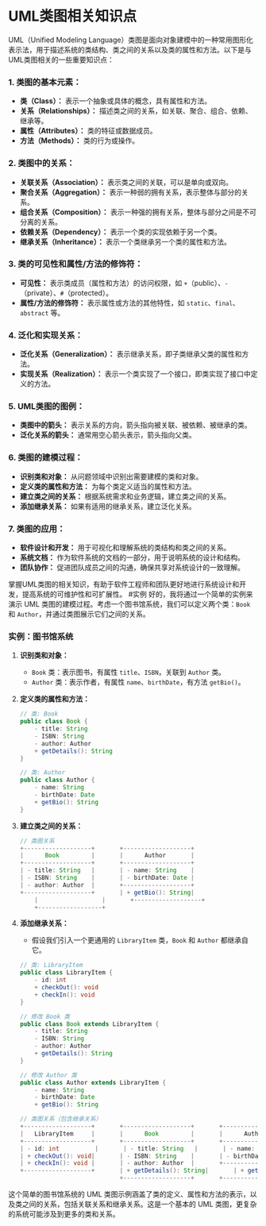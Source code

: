 # UML类图相关知识点
UML（Unified Modeling Language）类图是面向对象建模中的一种常用图形化表示法，用于描述系统的类结构、类之间的关系以及类的属性和方法。以下是与UML类图相关的一些重要知识点：

### 1. **类图的基本元素：**
- **类（Class）：** 表示一个抽象或具体的概念，具有属性和方法。
- **关系（Relationships）：** 描述类之间的关系，如关联、聚合、组合、依赖、继承等。
- **属性（Attributes）：** 类的特征或数据成员。
- **方法（Methods）：** 类的行为或操作。

### 2. **类图中的关系：**
- **关联关系（Association）：** 表示类之间的关联，可以是单向或双向。
- **聚合关系（Aggregation）：** 表示一种弱的拥有关系，表示整体与部分的关系。
- **组合关系（Composition）：** 表示一种强的拥有关系，整体与部分之间是不可分离的关系。
- **依赖关系（Dependency）：** 表示一个类的实现依赖于另一个类。
- **继承关系（Inheritance）：** 表示一个类继承另一个类的属性和方法。

### 3. **类的可见性和属性/方法的修饰符：**
- **可见性：** 表示类成员（属性和方法）的访问权限，如 `+`（public）、`-`（private）、`#`（protected）。
- **属性/方法的修饰符：** 表示属性或方法的其他特性，如 `static`、`final`、`abstract` 等。

### 4. **泛化和实现关系：**
- **泛化关系（Generalization）：** 表示继承关系，即子类继承父类的属性和方法。
- **实现关系（Realization）：** 表示一个类实现了一个接口，即类实现了接口中定义的方法。

### 5. **UML类图的图例：**
- **类图中的箭头：** 表示关系的方向，箭头指向被关联、被依赖、被继承的类。
- **泛化关系的箭头：** 通常用空心箭头表示，箭头指向父类。

### 6. **类图的建模过程：**
- **识别类和对象：** 从问题领域中识别出需要建模的类和对象。
- **定义类的属性和方法：** 为每个类定义适当的属性和方法。
- **建立类之间的关系：** 根据系统需求和业务逻辑，建立类之间的关系。
- **添加继承关系：** 如果有适用的继承关系，建立泛化关系。

### 7. **类图的应用：**
- **软件设计和开发：** 用于可视化和理解系统的类结构和类之间的关系。
- **系统文档：** 作为软件系统的文档的一部分，用于说明系统的设计和结构。
- **团队协作：** 促进团队成员之间的沟通，确保共享对系统设计的一致理解。

掌握UML类图的相关知识，有助于软件工程师和团队更好地进行系统设计和开发，提高系统的可维护性和可扩展性。
#实例
好的，我将通过一个简单的实例来演示 UML 类图的建模过程。考虑一个图书馆系统，我们可以定义两个类：`Book` 和 `Author`，并通过类图展示它们之间的关系。

### 实例：图书馆系统

1. **识别类和对象：**
    - `Book` 类：表示图书，有属性 `title`、`ISBN`，关联到 `Author` 类。
    - `Author` 类：表示作者，有属性 `name`、`birthDate`，有方法 `getBio()`。

2. **定义类的属性和方法：**

   ```java
   // 类: Book
   public class Book {
       - title: String
       - ISBN: String
       - author: Author
       + getDetails(): String
   }

   // 类: Author
   public class Author {
       - name: String
       - birthDate: Date
       + getBio(): String
   }
   ```

3. **建立类之间的关系：**

   ```java
   // 类图关系
   +-------------------+       +-------------------+
   |      Book         |       |      Author       |
   +-------------------+       +-------------------+
   | - title: String   |       | - name: String    |
   | - ISBN: String    |       | - birthDate: Date |
   | - author: Author  |       +-------------------+
   +-------------------+       | + getBio(): String|
       |                  |       +-------------------+
       +------------------+
   ```

4. **添加继承关系：**
    - 假设我们引入一个更通用的 `LibraryItem` 类，`Book` 和 `Author` 都继承自它。

   ```java
   // 类: LibraryItem
   public class LibraryItem {
       - id: int
       + checkOut(): void
       + checkIn(): void
   }

   // 修改 Book 类
   public class Book extends LibraryItem {
       - title: String
       - ISBN: String
       - author: Author
       + getDetails(): String
   }

   // 修改 Author 类
   public class Author extends LibraryItem {
       - name: String
       - birthDate: Date
       + getBio(): String
   ```

   ```java
   // 类图关系（包含继承关系）
   +-------------------+       +-------------------+       +-------------------+
   |   LibraryItem     |       |      Book         |       |      Author       |
   +-------------------+       +-------------------+       +-------------------+
   | - id: int          |       | - title: String   |       | - name: String    |
   | + checkOut(): void|       | - ISBN: String    |       | - birthDate: Date |
   | + checkIn(): void |       | - author: Author  |       +-------------------+
   +-------------------+       | + getDetails(): String|       | + getBio(): String|
                               +-------------------+       +-------------------+
   ```

这个简单的图书馆系统的 UML 类图示例涵盖了类的定义、属性和方法的表示，以及类之间的关系，包括关联关系和继承关系。这是一个基本的 UML 类图，更复杂的系统可能涉及到更多的类和关系。
